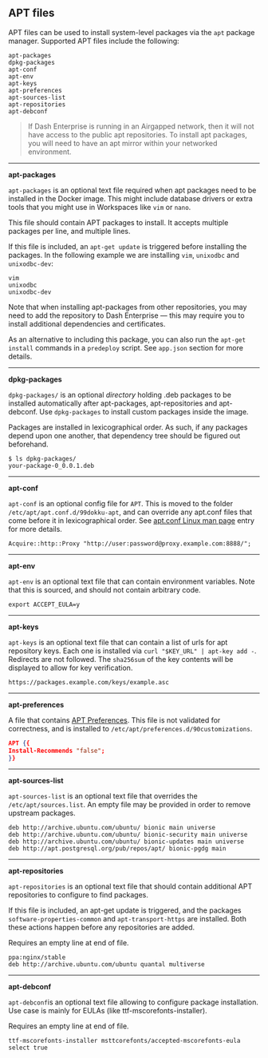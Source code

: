 ## APT files

APT files can be used to install system-level packages via the `apt` package manager.
Supported APT files include the following:

```
apt-packages
dpkg-packages
apt-conf
apt-env
apt-keys
apt-preferences
apt-sources-list
apt-repositories
apt-debconf
```

> If Dash Enterprise is running in an Airgapped network, then it will not
> have access to the public apt repositories. To install apt packages,
> you will need to have an apt mirror within your networked environment.

---

**apt-packages**

`apt-packages` is an optional text file required when apt packages need to be
installed in the Docker image. This might include database drivers or extra tools
that you might use in Workspaces like `vim` or `nano`.

This file should contain APT packages to install. It accepts multiple packages per
line, and multiple lines.

If this file is included, an `apt-get update` is triggered before installing the packages.
In the following example we are installing `vim`, `unixodbc` and `unixodbc-dev`:

```shell
vim
unixodbc
unixodbc-dev
```

Note that when installing apt-packages from other repositories, you may need to add the repository
to Dash Enterprise — this may require you to install additional dependencies and certificates.

As an alternative to including this package, you can also run the `apt-get install`
commands in a `predeploy` script.
See `app.json` section for more details.

---

**dpkg-packages**

`dpkg-packages/` is an optional _directory_ holding .deb packages to be installed
automatically after apt-packages, apt-repositories and apt-debconf.
Use `dpkg-packages` to install custom packages inside the image.

Packages are installed in lexicographical order. As such, if any packages depend
upon one another, that dependency tree should be figured out beforehand.

```shell
$ ls dpkg-packages/
your-package-0_0.0.1.deb
```

---

**apt-conf**

`apt-conf` is an optional config file for `APT`. This is moved to the folder
`/etc/apt/apt.conf.d/99dokku-apt`, and can override any apt.conf files that come
before it in lexicographical order. See [apt.conf Linux man page](https://linux.die.net/man/5/apt.conf) entry for more details.

```
Acquire::http::Proxy "http://user:password@proxy.example.com:8888/";
```

---

**apt-env**

`apt-env` is an optional text file that can contain environment variables.
Note that this is sourced, and should not contain arbitrary code.

```
export ACCEPT_EULA=y
```

---

**apt-keys**

`apt-keys` is an optional text file that can contain a list of urls for apt
repository keys. Each one is installed via `curl "$KEY_URL" | apt-key add -`.
Redirects are not followed. The `sha256sum` of the key contents will be displayed
to allow for key verification.

```
https://packages.example.com/keys/example.asc
```

---

**apt-preferences**

A file that contains [APT Preferences](https://wiki.debian.org/AptConfiguration?action=show&redirect=AptPreferences). This file is not validated for correctness, and is installed to
`/etc/apt/preferences.d/90customizations`.

```json
APT {{
Install-Recommends "false";
}}
```

---

**apt-sources-list**

`apt-sources-list` is an optional text file that overrides the `/etc/apt/sources.list`.
 An empty file may be provided in order to remove upstream packages.

```
deb http://archive.ubuntu.com/ubuntu/ bionic main universe
deb http://archive.ubuntu.com/ubuntu/ bionic-security main universe
deb http://archive.ubuntu.com/ubuntu/ bionic-updates main universe
deb http://apt.postgresql.org/pub/repos/apt/ bionic-pgdg main
```

---

**apt-repositories**

`apt-repositories` is an optional text file that should contain additional APT
repositories to configure to find packages.

If this file is included, an apt-get update is triggered, and the packages
`software-properties-common` and `apt-transport-https` are installed. Both these
actions happen before any repositories are added.

Requires an empty line at end of file.

```shell
ppa:nginx/stable
deb http://archive.ubuntu.com/ubuntu quantal multiverse

```

---

**apt-debconf**

`apt-debconf`is an optional text file allowing to configure package installation.
Use case is mainly for EULAs (like ttf-mscorefonts-installer).

Requires an empty line at end of file.

```shell
ttf-mscorefonts-installer msttcorefonts/accepted-mscorefonts-eula select true
```
